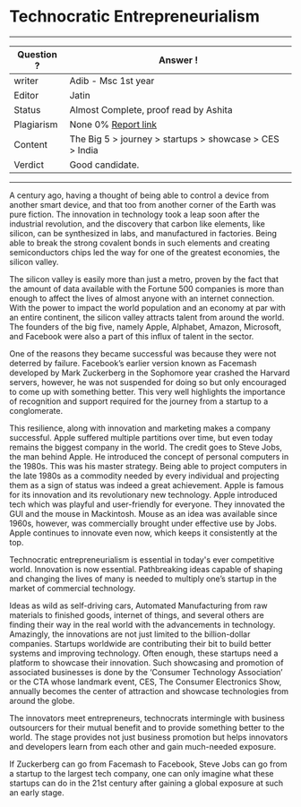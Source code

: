 # Technocratic Entrepreneurialism

---
Question ? | Answer ! |
--- | --- |
writer | Adib - Msc 1st year
Editor | Jatin
Status | Almost Complete, proof read by Ashita
Plagiarism | None 0% [Report link](./plag_reports/plag_technocratic.pdf)
Content | The Big 5 > journey > startups > showcase > CES > India
Verdict | Good candidate.
---

A century ago, having a thought of being able to control a device from another smart device, and that too from another corner of the Earth was pure fiction. 
The innovation in technology took a leap soon after the industrial revolution, and the discovery that carbon like elements, like silicon, can be synthesized in labs, and manufactured in factories.
Being able to break the strong covalent bonds in such elements and creating semiconductors chips led the way for one of the greatest economies, the silicon valley. 

The silicon valley is easily more than just a metro, proven by the fact that the amount of data available with the Fortune 500 companies is more than enough to affect the lives of almost anyone with an internet connection. With the power to impact the world population and an economy at par with an entire continent, the silicon valley attracts talent from around the world.
The founders of the big five, namely Apple, Alphabet, Amazon, Microsoft, and Facebook were also a part of this influx of talent in the sector.

One of the reasons they became successful was because they were not deterred by failure. Facebook’s earlier version known as Facemash developed by Mark Zuckerberg in the Sophomore year crashed the Harvard servers, however, he was not suspended for doing so but only encouraged to come up with something better. This very well highlights the importance of recognition and support required for the journey from a startup to a conglomerate.

This resilience, along with innovation and marketing makes a company successful. Apple suffered multiple partitions over time, but even today remains the biggest company in the world. The credit goes to Steve Jobs, the man behind Apple. He introduced the concept of personal computers in the 1980s. This was his master strategy. Being able to project computers in the late 1980s as a commodity needed by every individual and projecting them as a sign of status was indeed a great achievement. Apple is famous for its innovation and its revolutionary new technology. Apple introduced tech which was playful and user-friendly for everyone. They innovated the GUI and the mouse in Mackintosh. Mouse as an idea was available since 1960s, however, was commercially brought under effective use by Jobs. Apple continues to innovate even now, which keeps it consistently at the top.

Technocratic entrepreneurialism is essential in today's ever competitive world. Innovation is now essential. Pathbreaking ideas capable of shaping and changing the lives of many is needed to multiply one’s startup in the market of commercial technology. 

Ideas as wild as self-driving cars, Automated Manufacturing from raw materials to finished goods, internet of things, and several others are finding their way in the real world with the advancements in technology. Amazingly, the innovations are not just limited to the billion-dollar companies. Startups worldwide are contributing their bit to build better systems and improving technology. Often enough, these startups need a platform to showcase their innovation. 
Such showcasing and promotion of associated businesses is done by the ‘Consumer Technology Association’ or the CTA whose landmark event, CES, The Consumer Electronics Show, annually becomes the center of attraction and showcase technologies from around the globe. 

The innovators meet entrepreneurs, technocrats intermingle with business outsourcers for their mutual benefit and to provide something better to the world. The stage provides not just business promotion but helps innovators and developers learn from each other and gain much-needed exposure. 

If Zuckerberg can go from Facemash to Facebook, Steve Jobs can go from a startup to the largest tech company, one can only imagine what these startups can do in the 21st century after gaining a global exposure at such an early stage.